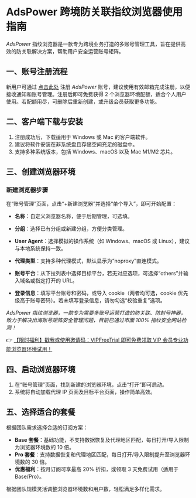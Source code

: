 # AdsPower 跨境防关联指纹浏览器使用指南

*AdsPower* 指纹浏览器是一款专为跨境业务打造的多账号管理工具，旨在提供高效的防关联解决方案，帮助用户安全运营账号矩阵。

## 一、账号注册流程

新用户可通过 [点击此处](https://bit.ly/adspower_free) 注册 *AdsPower* 账号，建议使用有效邮箱完成注册，以便接收通知和账号管理。注册后即可免费获得 2 个浏览器环境配额，适合个人用户使用。若配额用尽，可删除后重新创建，或升级会员获取更多功能。

## 二、客户端下载与安装

1. 注册成功后，下载适用于 Windows 或 Mac 的客户端软件。
2. 建议将软件安装在非系统盘且存储空间充足的磁盘中。
3. 支持多种系统版本，包括 Windows、macOS 以及 Mac M1/M2 芯片。

## 三、创建浏览器环境

### 新建浏览器步骤

在“账号管理”页面，点击“+新建浏览器”并选择“单个导入”，即可开始配置：

- **名称**：自定义浏览器名称，便于后期管理，可选填。
- **分组**：选择已有分组或新建分组，方便分类管理。
- **User Agent**：选择模拟的操作系统（如 Windows、macOS 或 Linux），建议与本地系统保持一致。

- **代理类型**：支持多种代理模式，默认显示为“noproxy”直连模式。
- **账号平台**：从下拉列表中选择目标平台，若无对应选项，可选择“others”并输入域名或指定打开的 URL。

- **登录信息**：填写平台账号和密码，或导入 cookie（两者均可选，cookie 优先级高于账号密码）。若未填写登录信息，请勿勾选“校验重复”选项。

*AdsPower 指纹浏览器，一款专为需要多账号运营打造的防关联、防封号神器，致力于解决出海账号矩阵安全管理问题，目前已通过市面 100% 指纹安全网站检测！*

👉 [【限时福利】戳我或使用邀请码：VIPFreeTrial 即可免费领取 VIP 会员专业功能浏览器环境试用！](https://bit.ly/adspower_free)

## 四、启动浏览器环境

1. 在“账号管理”页面，找到新建的浏览器环境，点击“打开”即可启动。
2. 系统将自动加载代理 IP 页面及目标平台页面，操作简单高效。

## 五、选择适合的套餐

根据团队需求选择合适的订阅方案：

- **Base 套餐**：基础功能，不支持数据恢复及代理地区匹配，每日打开/导入限制为浏览器环境数的 10 倍。
- **Pro 套餐**：支持数据恢复和代理地区匹配，每日打开/导入限制提升至浏览器环境数的 30 倍。
- **优惠福利**：按月订阅可享最高 20% 折扣，或领取 3 天免费试用（适用于 Base/Pro）。

根据团队规模灵活调整浏览器环境数和用户数，轻松满足多样化需求。